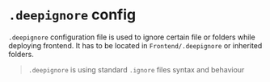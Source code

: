 `.deepignore` config
====================

`.deepignore` configuration file is used to ignore certain file or folders while deploying frontend. 
It has to be located in `Frontend/.deepignore` or inherited folders.

> `.deepignore` is using standard `.ignore` files syntax and behaviour

